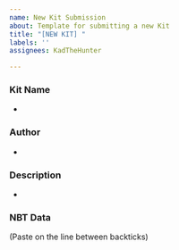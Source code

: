```yaml
---
name: New Kit Submission
about: Template for submitting a new Kit
title: "[NEW KIT] "
labels: ''
assignees: KadTheHunter

---
```


### Kit Name
- 

### Author
- 

### Description
- 

### NBT Data 
(Paste on the line between backticks)
```

```
